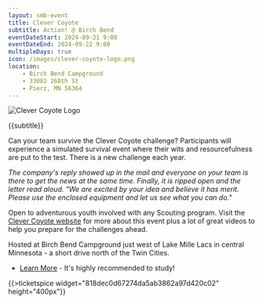 ```yaml
---
layout: smb-event
title: Clever Coyote
subtitle: Action! @ Birch Bend
eventDateStart: 2024-09-21 9:00
eventDateEnd: 2024-09-22 9:00
multipleDays: true
icon: /images/clever-coyote-logo.png
location:
    - Birch Bend Campground
    - 33082 268th St
    - Pierz, MN 56364
---
```


<div class="W(35%)--_s W(70%)--s M(a)">
<img src="{{@root.rootPath}}images/clever-coyote-logo.png" alt="Clever Coyote Logo" class="W(100%)" />
</div>

<div class="D(f) Jc(c) Fz(2em) Fw(b)">

{{subtitle}}

</div>

Can your team survive the Clever Coyote challenge? Participants will experience a simulated survival event where their wits and resourcefulness are put to the test. There is a new challenge each year.

*The company's reply showed up in the mail and everyone on your team is there to get the news at the same time. Finally, it is ripped open and the letter read aloud. "We are excited by your idea and believe it has merit. Please use the enclosed equipment and let us see what you can do."*

Open to adventurous youth involved with any Scouting program. Visit the [Clever Coyote website](https://clever-coyote.8b.io/) for more about this event plus a lot of great videos to help you prepare for the challenges ahead.

<div class="Mx(a) W(80%) Bdw(1px) M(1em) P(1em)">

Hosted at Birch Bend Campground just west of Lake Mille Lacs in central Minnesota - a short drive north of the Twin Cities.

</div>

* [Learn More](https://clever-coyote.8b.io/) - It's highly recommended to study!

{{>ticketspice widget="818dec0d67274da5ab3862a97d420c02" height="400px"}}
